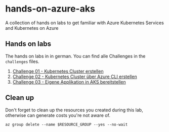 # hands-on-azure-aks
A collection of hands on labs to get familiar with Azure Kubernetes Services and Kubernetes on Azure

## Hands on labs

The hands on labs in in german. You can find alle Challenges in the `challenges` files.

1. [Challenge 01 - Kubernetes Cluster erstellen](challenge-01.md)
2. [Challenge 02 - Kubernetes Cluster über Azure CLI erstellen](challenge-02.md)
3. [Challenge 03 - Eigene Applikation in AKS bereitstellen](challenge-03.md)


## Clean up
Don't forget to clean up the resources you created during this lab, otherwise can generate costs you're not aware of.

```
az group delete --name $RESOURCE_GROUP --yes --no-wait
```